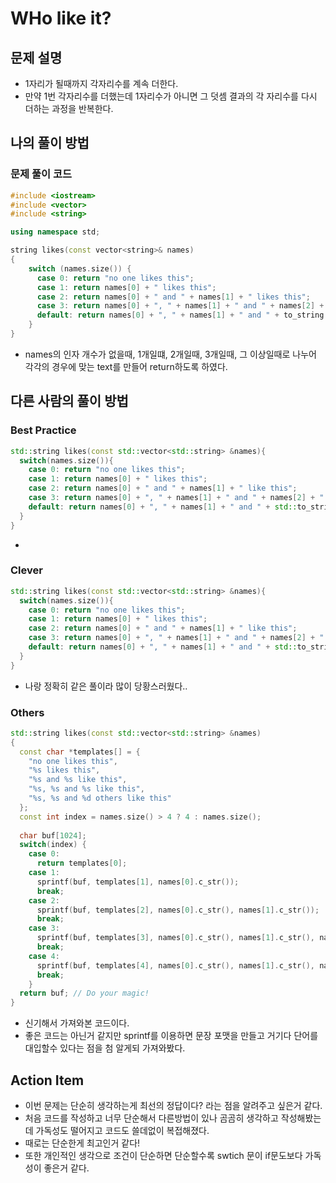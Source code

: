# WHo like it?

## 문제 설명

*  1자리가 될때까지 각자리수를 계속 더한다.
*  만약 1번 각자리수를 더했는데 1자리수가 아니면 그 덧셈 결과의 각 자리수를 다시 더하는 과정을 반복한다.

## 나의 풀이 방법

### 문제 풀이 코드
```c++
#include <iostream>  
#include <vector>
#include <string>

using namespace std;

string likes(const vector<string>& names)
{
	switch (names.size()) {
	  case 0: return "no one likes this";
	  case 1: return names[0] + " likes this";
	  case 2: return names[0] + " and " + names[1] + " likes this";
	  case 3: return names[0] + ", " + names[1] + " and " + names[2] + " likes this";
	  default: return names[0] + ", " + names[1] + " and " + to_string(names.size() - 2) + " likes this";
	}
}
```
*  names의 인자 개수가 없을때, 1개일떄, 2개일때, 3개일때, 그 이상일때로 나누어 각각의 경우에 맞는 text를 만들어 return하도록 하였다.

## 다른 사람의 풀이 방법

### Best Practice

```c++
std::string likes(const std::vector<std::string> &names){
  switch(names.size()){
    case 0: return "no one likes this";
    case 1: return names[0] + " likes this";
    case 2: return names[0] + " and " + names[1] + " like this";
    case 3: return names[0] + ", " + names[1] + " and " + names[2] + " like this";
    default: return names[0] + ", " + names[1] + " and " + std::to_string(names.size() - 2) + " others like this";
  }
}
```

*  
### Clever

```c++
std::string likes(const std::vector<std::string> &names){
  switch(names.size()){
    case 0: return "no one likes this";
    case 1: return names[0] + " likes this";
    case 2: return names[0] + " and " + names[1] + " like this";
    case 3: return names[0] + ", " + names[1] + " and " + names[2] + " like this";
    default: return names[0] + ", " + names[1] + " and " + std::to_string(names.size() - 2) + " others like this";
  }
}
```

*  나랑 정확히 같은 풀이라 많이 당황스러웠다..

### Others

```c++
std::string likes(const std::vector<std::string> &names)
{
  const char *templates[] = {
    "no one likes this",
    "%s likes this",
    "%s and %s like this",
    "%s, %s and %s like this",
    "%s, %s and %d others like this"
  };
  const int index = names.size() > 4 ? 4 : names.size();
  
  char buf[1024];
  switch(index) {
    case 0:
      return templates[0];
    case 1:
      sprintf(buf, templates[1], names[0].c_str());
      break;
    case 2:
      sprintf(buf, templates[2], names[0].c_str(), names[1].c_str());
      break;
    case 3:
      sprintf(buf, templates[3], names[0].c_str(), names[1].c_str(), names[2].c_str());
      break;
    case 4:
      sprintf(buf, templates[4], names[0].c_str(), names[1].c_str(), names.size() - 2);
      break;
    }
  return buf; // Do your magic!
}

```

*  신기해서 가져와본 코드이다. 
*  좋은 코드는 아닌거 같지만 sprintf를 이용하면 문장 포맷을 만들고 거기다 단어를 대입할수 있다는 점을 첨 알게되 가져와봤다.

## Action Item

*  이번 문제는 단순히 생각하는게 최선의 정답이다? 라는 점을 알려주고 싶은거 같다.
*  처음 코드를 작성하고 너무 단순해서 다른방법이 있나 곰곰히 생각하고 작성해봤는데 가독성도 떨어지고 코드도 쓸데없이 복접해졌다.
*  때로는 단순한게 최고인거 같다!
*  또한 개인적인 생각으로 조건이 단순하면 단순할수록 swtich 문이 if문도보다 가독성이 좋은거 같다.